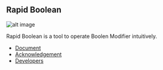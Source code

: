 Rapid Boolean
-------------

![alt image](https://img.shields.io/badge/Blender-2.79b-blue.svg)

Rapid Boolean is a tool to operate Boolen Modifier intuitively.
- [Document](https://fictheader.github.io/documents/tools/beast.html#rapid-boolean)
- [Acknowledgement](https://fictheader.github.io/documents/tools/beast.html#acknowledgement)
- [Developers](https://fictheader.github.io/documents/tools/beast.html#developers)
